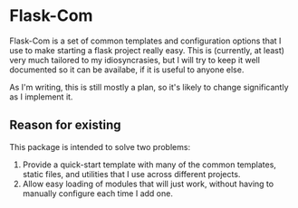 # Flask-Com
Flask-Com is a set of common templates and configuration options
that I use to make starting a flask project really easy.
This is (currently, at least) very much tailored to my idiosyncrasies,
but I will try to keep it well documented so it can be availabe, if
it is useful to anyone else.

As I'm writing, this is still mostly a plan, so it's likely to change
significantly as I implement it.

## Reason for existing
This package is intended to solve two problems:
1.  Provide a quick-start template with many of the common
    templates, static files, and utilities that I use across
    different projects.
2.  Allow easy loading of modules that will just work, without
    having to manually configure each time I add one.